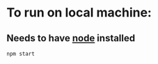 # To run on local machine:

## Needs to have [node](https://nodejs.org/en/) installed
```npm i
npm start
```
